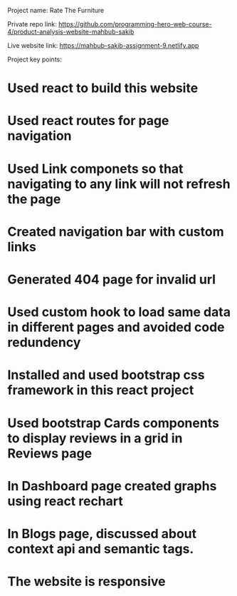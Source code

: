 Project name: Rate The Furniture

Private repo link: https://github.com/programming-hero-web-course-4/product-analysis-website-mahbub-sakib

Live website link: https://mahbub-sakib-assignment-9.netlify.app

Project key points:

# Used react to build this website

# Used react routes for page navigation

# Used Link componets so that navigating to any link will not refresh the page

# Created navigation bar with custom links

# Generated 404 page for invalid url

# Used custom hook to load same data in different pages and avoided code redundency

# Installed and used bootstrap css framework in this react project

# Used bootstrap Cards components to display reviews in a grid in Reviews page

# In Dashboard page created graphs using react rechart

# In Blogs page, discussed about context api and semantic tags.

# The website is responsive